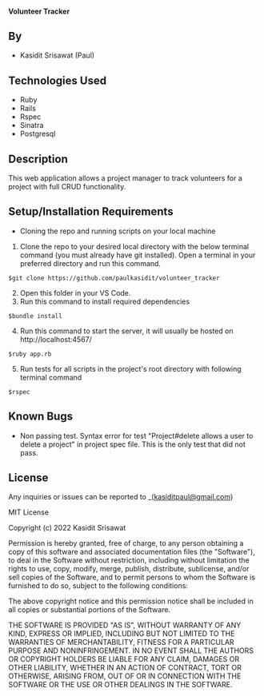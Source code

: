 #### Volunteer Tracker
## By

* Kasidit Srisawat (Paul)

## Technologies Used

* Ruby 
* Rails 
* Rspec
* Sinatra 
* Postgresql

## Description

This web application allows a project manager to track volunteers for a project with full CRUD functionality.

## Setup/Installation Requirements

- Cloning the repo and running scripts on your local machine

1. Clone the repo to your desired local directory with the below terminal command (you must already have git installed). Open a terminal in your preferred directory and run this command. 
```
$git clone https://github.com/paulkasidit/volunteer_tracker

``` 
2. Open this folder in your VS Code. 
3. Run this command to install required dependencies
``` 
$bundle install
```
4. Run this command to start the server, it will usually be hosted on http://localhost:4567/
``` 
$ruby app.rb
```
5. Run tests for all scripts in the project's root directory with following terminal command
``` 
$rspec 
``` 

## Known Bugs

* Non passing test. Syntax error for test "Project#delete allows a user to delete a project" in project spec file. This is the only test that did not pass.


## License

Any inquiries or issues can be reported to _(kasiditpaul@gmail.com)

MIT License

Copyright (c) 2022 Kasidit Srisawat

Permission is hereby granted, free of charge, to any person obtaining a copy
of this software and associated documentation files (the "Software"), to deal
in the Software without restriction, including without limitation the rights
to use, copy, modify, merge, publish, distribute, sublicense, and/or sell
copies of the Software, and to permit persons to whom the Software is
furnished to do so, subject to the following conditions:

The above copyright notice and this permission notice shall be included in all
copies or substantial portions of the Software.

THE SOFTWARE IS PROVIDED "AS IS", WITHOUT WARRANTY OF ANY KIND, EXPRESS OR
IMPLIED, INCLUDING BUT NOT LIMITED TO THE WARRANTIES OF MERCHANTABILITY,
FITNESS FOR A PARTICULAR PURPOSE AND NONINFRINGEMENT. IN NO EVENT SHALL THE
AUTHORS OR COPYRIGHT HOLDERS BE LIABLE FOR ANY CLAIM, DAMAGES OR OTHER
LIABILITY, WHETHER IN AN ACTION OF CONTRACT, TORT OR OTHERWISE, ARISING FROM,
OUT OF OR IN CONNECTION WITH THE SOFTWARE OR THE USE OR OTHER DEALINGS IN THE
SOFTWARE.